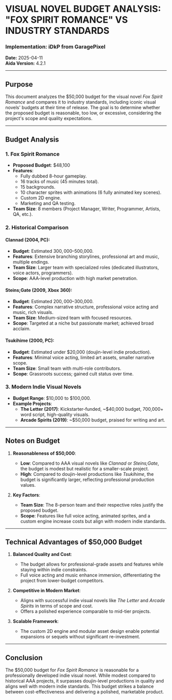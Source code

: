 # VISUAL NOVEL BUDGET ANALYSIS: "FOX SPIRIT ROMANCE" VS INDUSTRY STANDARDS

### Implementation: iDkP from GaragePixel  
**Date:** 2025-04-11  
**Aida Version:** 4.2.1  

---

## Purpose

This document analyzes the $50,000 budget for the visual novel *Fox Spirit Romance* and compares it to industry standards, including iconic visual novels' budgets at their time of release. The goal is to determine whether the proposed budget is reasonable, too low, or excessive, considering the project's scope and quality expectations.

---

## Budget Analysis

### **1. Fox Spirit Romance**
- **Proposed Budget**: $48,100
- **Features**:
	- Fully dubbed 8-hour gameplay.
	- 16 tracks of music (45 minutes total).
	- 15 backgrounds.
	- 10 character sprites with animations (6 fully animated key scenes).
	- Custom 2D engine.
	- Marketing and QA testing.
- **Team Size**: 8 members (Project Manager, Writer, Programmer, Artists, QA, etc.).

### **2. Historical Comparison**
#### **Clannad (2004, PC)**:
- **Budget**: Estimated $300,000–$500,000.
- **Features**: Extensive branching storylines, professional art and music, multiple endings.
- **Team Size**: Larger team with specialized roles (dedicated illustrators, voice actors, programmers).
- **Scope**: AAA-level production with high market penetration.

#### **Steins;Gate (2009, Xbox 360)**:
- **Budget**: Estimated $200,000–$300,000.
- **Features**: Complex narrative structure, professional voice acting and music, rich visuals.
- **Team Size**: Medium-sized team with focused resources.
- **Scope**: Targeted at a niche but passionate market; achieved broad acclaim.

#### **Tsukihime (2000, PC)**:
- **Budget**: Estimated under $20,000 (doujin-level indie production).
- **Features**: Minimal voice acting, limited art assets, smaller narrative scope.
- **Team Size**: Small team with multi-role contributors.
- **Scope**: Grassroots success; gained cult status over time.

### **3. Modern Indie Visual Novels**
- **Budget Range**: $10,000 to $100,000.
- **Example Projects**:
	- **The Letter (2017)**: Kickstarter-funded, ~$40,000 budget, 700,000+ word script, high-quality visuals.
	- **Arcade Spirits (2019)**: ~$50,000 budget, praised for writing and art.

---

## Notes on Budget

1. **Reasonableness of $50,000**:
	- **Low**: Compared to AAA visual novels like *Clannad* or *Steins;Gate*, the budget is modest but realistic for a smaller-scale project.
	- **High**: Compared to doujin-level productions like *Tsukihime*, the budget is significantly larger, reflecting professional production values.

2. **Key Factors**:
	- **Team Size**: The 8-person team and their respective roles justify the proposed budget.
	- **Scope**: Features like full voice acting, animated sprites, and a custom engine increase costs but align with modern indie standards.

---

## Technical Advantages of $50,000 Budget

1. **Balanced Quality and Cost**:
	- The budget allows for professional-grade assets and features while staying within indie constraints.
	- Full voice acting and music enhance immersion, differentiating the project from lower-budget competitors.

2. **Competitive in Modern Market**:
	- Aligns with successful indie visual novels like *The Letter* and *Arcade Spirits* in terms of scope and cost.
	- Offers a polished experience comparable to mid-tier projects.

3. **Scalable Framework**:
	- The custom 2D engine and modular asset design enable potential expansions or sequels without significant re-investment.

---

## Conclusion

The $50,000 budget for *Fox Spirit Romance* is reasonable for a professionally developed indie visual novel. While modest compared to historical AAA projects, it surpasses doujin-level productions in quality and aligns well with modern indie standards. This budget strikes a balance between cost-effectiveness and delivering a polished, marketable product.
